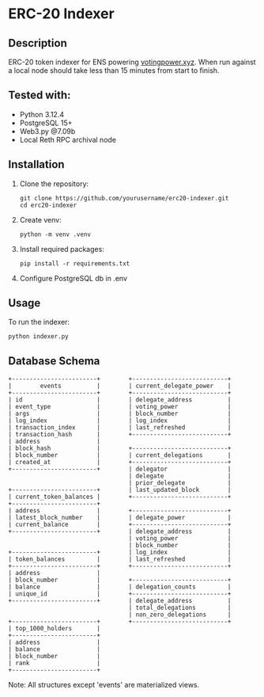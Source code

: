 # ERC-20 Indexer

## Description

ERC-20 token indexer for ENS powering [votingpower.xyz](https://www.votingpower.xyz/). When run against a local node should take less than 15 minutes from start to finish.

## Tested with:

- Python 3.12.4
- PostgreSQL 15+
- Web3.py @7.09b
- Local Reth RPC archival node

## Installation

1. Clone the repository:
   ```
   git clone https://github.com/yourusername/erc20-indexer.git
   cd erc20-indexer
   ```
2. Create venv:
   ```
   python -m venv .venv
   ```
3. Install required packages:
   ```
   pip install -r requirements.txt
   ```
4. Configure PostgreSQL db in .env

## Usage

To run the indexer:

```
python indexer.py
```

## Database Schema

```
+------------------------+        +---------------------------+
|        events          |        | current_delegate_power    |
+------------------------+        +---------------------------+
| id                     |        | delegate_address          |
| event_type             |        | voting_power              |
| args                   |        | block_number              |
| log_index              |        | log_index                 |
| transaction_index      |        | last_refreshed            |
| transaction_hash       |        +---------------------------+
| address                |
| block_hash             |        +---------------------------+
| block_number           |        | current_delegations       |
| created_at             |        +---------------------------+
+------------------------+        | delegator                 |
                                  | delegate                  |
                                  | prior_delegate            |
+------------------------+        | last_updated_block        |
| current_token_balances |        +---------------------------+
+------------------------+
| address                |        +---------------------------+
| latest_block_number    |        | delegate_power            |
| current_balance        |        +---------------------------+
+------------------------+        | delegate_address          |
                                  | voting_power              |
                                  | block_number              |
+------------------------+        | log_index                 |
| token_balances         |        | last_refreshed            |
+------------------------+        +---------------------------+
| address                |
| block_number           |        +---------------------------+
| balance                |        | delegation_counts         |
| unique_id              |        +---------------------------+
+------------------------+        | delegate_address          |
                                  | total_delegations         |
                                  | non_zero_delegations      |
+------------------------+        +---------------------------+
| top_1000_holders       |
+------------------------+
| address                |
| balance                |
| block_number           |
| rank                   |
+------------------------+
```

Note: All structures except 'events' are materialized views.
